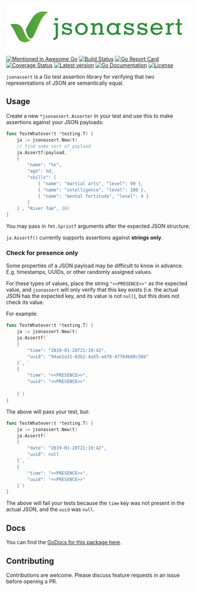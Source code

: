 ![logo](./logo.png)

[![Mentioned in Awesome Go](https://awesome.re/mentioned-badge.svg)](https://github.com/avelino/awesome-go)
[![Build Status](https://travis-ci.com/kinbiko/jsonassert.svg?branch=master)](https://travis-ci.com/kinbiko/jsonassert)
[![Go Report Card](https://goreportcard.com/badge/github.com/kinbiko/jsonassert)](https://goreportcard.com/report/github.com/kinbiko/jsonassert)
[![Coverage Status](https://coveralls.io/repos/github/kinbiko/jsonassert/badge.svg)](https://coveralls.io/github/kinbiko/jsonassert)
[![Latest version](https://img.shields.io/github/tag/kinbiko/jsonassert.svg?label=latest%20version&style=flat)](https://github.com/kinbiko/jsonassert/releases)
[![Go Documentation](http://img.shields.io/badge/godoc-documentation-blue.svg?style=flat)](https://pkg.go.dev/github.com/kinbiko/jsonassert)
[![License](https://img.shields.io/github/license/kinbiko/jsonassert.svg?style=flat)](https://github.com/kinbiko/jsonassert/blob/master/LICENSE)

`jsonassert` is a Go test assertion library for verifying that two representations of JSON are semantically equal.

## Usage

Create a new `*jsonassert.Asserter` in your test and use this to make assertions against your JSON payloads:

```go
func TestWhatever(t *testing.T) {
    ja := jsonassert.New(t)
    // find some sort of payload
    ja.Assertf(payload, `
    {
        "name": "%s",
        "age": %d,
        "skills": [
            { "name": "martial arts", "level": 99 },
            { "name": "intelligence", "level": 100 },
            { "name": "mental fortitude", "level": 4 }
        ]
    }`, "River Tam", 16)
}
```

You may pass in `fmt.Sprintf` arguments after the expected JSON structure.

`ja.Assertf()` currently supports assertions against **strings only**.

### Check for presence only

Some properties of a JSON payload may be difficult to know in advance.
E.g. timestamps, UUIDs, or other randomly assigned values.

For these types of values, place the string `"<<PRESENCE>>"` as the expected value, and `jsonassert` will only verify that this key exists (i.e. the actual JSON has the expected key, and its value is not `null`), but this does not check its value.

For example:

```go
func TestWhatever(t *testing.T) {
    ja := jsonassert.New(t)
    ja.Assertf(`
    {
        "time": "2019-01-28T21:19:42",
        "uuid": "94ae1a31-63b2-4a55-a478-47764b60c56b"
    }`, `
    {
        "time": "<<PRESENCE>>",
        "uuid": "<<PRESENCE>>"

    }`)
}
```

The above will pass your test, but:

```go
func TestWhatever(t *testing.T) {
    ja := jsonassert.New(t)
    ja.Assertf(`
    {
        "date": "2019-01-28T21:19:42",
        "uuid": null
    }`, `
    {
        "time": "<<PRESENCE>>",
        "uuid": "<<PRESENCE>>"
    }`)
}
```

The above will fail your tests because the `time` key was not present in the actual JSON, and the `uuid` was `null`.

## Docs

You can find the [GoDocs for this package here](https://pkg.go.dev/github.com/kinbiko/jsonassert).

## Contributing

Contributions are welcome. Please discuss feature requests in an issue before opening a PR.

